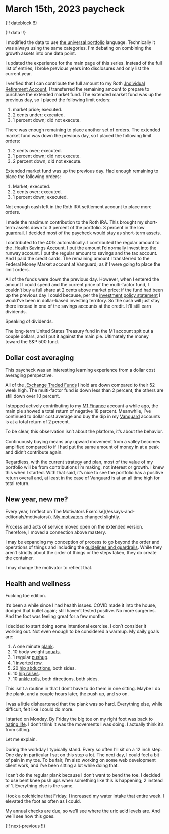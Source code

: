 # March 15th, 2023 paycheck

{!! dateblock !!}

{!! data !!}

I modified the data to use [the universal portfolio](/essays-and-editorials/finances/the-universal-portfolio/) language. Technically it was always using the same categories. I'm debating on combining the growth assets into one data point.

I updated the experience for the main page of this series. Instead of the full list of entries, I broke previous years into disclosures and only list the current year.

I verified that I can contribute the full amount to my Roth [.Individual Retirement Account](IRA), I transferred the remaining amount to prepare to purchase the extended market fund. The extended market fund was up the previous day, so I placed the following limit orders: 

1. market price; executed.
2. 2 cents under; executed.
3. 1 percent down; did not execute.

There was enough remaining to place another set of orders. The extended market fund was down the previous day, so I placed the following limit orders:

1. 2 cents over; executed.
2. 1 percent down; did not execute.
3. 2 percent down; did not execute.

Extended market fund was up the previous day. Had enough remaining to place the following orders:

1. Market; executed.
2. 2 cents over; executed.
3. 1 percent down; executed.

Not enough cash left in the Roth IRA settlement account to place more orders.

I made the maximum contribution to the Roth IRA. This brought my short-term assets down to 3 percent of the portfolio. 3 percent in the low [guardrail](/essays-and-editorials/guidelines-and-guardrails/). I decided most of the paycheck would stay as short-term assets.

I contributed to the 401k automatically. I contributed the regular amount to the [.Health Savings Account](HSA). I put the amount I’d normally invest into the runway account. I put the regular amount to savings and the tax account. And I paid the credit cards. The remaining amount I transferred to the Federal Money Market account at Vanguard; as if I were going to place the limit orders.

All of the funds were down the previous day. However, when I entered the amount I could spend and the current price of the multi-factor fund, I couldn’t buy a full share at 2 cents above market price; if the fund had been up the previous day I could because, per the [investment policy statement](/experiences/finances/investment-policy/#investments) I would’ve been in dollar-based investing territory. So the cash will just stay there instead in one of the savings accounts at the credit. It’ll still earn dividends.

Speaking of dividends. 

The long-term United States Treasury fund in the M1 account spit out a couple dollars, and I put it against the main pie. Ultimately the money toward the S&P 500 fund.

## Dollar cost averaging 

This paycheck was an interesting learning experience from a dollar cost averaging perspective. 

All of the [.Exchange Traded Funds](ETFs) I hold are down compared to their 52 week high. The multi-factor fund is down less than 2 percent, the others are still down over 10 percent.

I stopped actively contributing to my [M1 Finance](https://m1.com ) account a while ago, the main pie showed a total return of negative 18 percent. Meanwhile, I’ve continued to dollar cost average and buy the dip in my [Vanguard](https://investor.vanguard.com/home) accounts is at a total return of 2 percent.

To be clear, this observation isn’t about the platform, it’s about the behavior. 

Continuously buying means any upward movement from a valley becomes amplified compared to if I had put the same amount of money in at a peak and didn’t contribute again.

Regardless, with the current strategy and plan, most of the value of my portfolio will be from contributions I’m making, not interest or growth. I knew this when I started. With that said, it’s nice to see the portfolio has a positive return overall and, at least in the case of Vanguard is at an all time high for total return.

## New year, new me?

Every year, I reflect on The Motivators Exercise](/essays-and-editorials/motivators/). [My motivators](/experiences/the-self/#motivators-exercise-results/) changed slightly.

Process and acts of service moved open on the extended version. Therefore, I moved a connection above mastery. 

I may be expanding my conception of process to go beyond the order and operations of things and including the [guidelines and guardrails](/essays-and-editorials/guidelines-and-guardrails/). While they aren’t strictly about the order of things or the steps taken, they do create the container.

I may change the motivator to reflect that.

## Health and wellness

Fucking toe edition.

It’s been a while since I had health issues. COVID made it into the house, dodged that bullet again; still haven’t tested positive. No more surgeries. And the foot was feeling great for a few months.

I decided to start doing some intentional exercise. I don’t consider it working out. Not even enough to be considered a warmup. My daily goals are:

1. A one minute [plank](https://en.m.wikipedia.org/wiki/Plank_(exercise)).
2. 10 body weight [squats](https://youtu.be/BZ1TUVr4LFk).
3. 1 regular [pushup](https://m.youtube.com/watch?v=IODxDxX7oi4).
4. 1 [inverted row](https://en.m.wikipedia.org/wiki/Inverted_row).
5. 20 [hip abductions](https://youtu.be/cz1gh_aYn5k), both sides.
6. 10 [hip raises](https://youtu.be/UPcXgTL09lU).
7. 10 [ankle rolls](https://youtu.be/J9YA1_f_juA), both directions, both sides.

This isn’t a routine in that I don’t have to do them in one sitting. Maybe I do the plank, and a couple hours later, the push up, and so on.

I was a little disheartened that the plank was so hard. Everything else, while difficult, felt like I could do more.

I started on Monday. By Friday the big toe on my right foot was back to [hating life](/experiences/finances/paycheck-to-paycheck/20230101/#health-and-wellness). I don’t think it was the movements I was doing. I actually think it’s from sitting.

Let me explain.

During the workday I typically stand. Every so often I’ll sit on a 12 inch step. One day in particular I sat on this step a lot. The next day, I could feel a bit of pain in my toe. To be fair, I’m also working on some web development client work, and I’ve been sitting a lot while doing that.

I can’t do the regular plank because I don’t want to bend the toe. I decided to use bent knee push ups when something like this is happening; 2 instead of 1. Everything else is the same.

I took a colchicine that Friday. I increased my water intake that entire week. I elevated the foot as often as I could. 

My annual checks are due, so we’ll see where the uric acid levels are. And we’ll see how this goes.

{!! next-previous !!}
